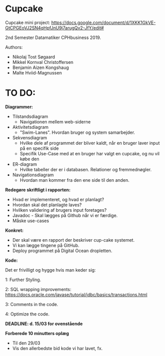 # Cupcake

Cupcake mini project:
https://docs.google.com/document/d/1XKK1GkVE-GtCPGEoVJ2SN4qHpfJnU9j7arugQv2-JfY/edit#

2nd Semester Datamatiker CPHbusiness 2019.

Authors:
 - Nikolaj Tost Søgaard
 - Mikkel Kornval Christoffersen
 - Benjamin Aizen Kongshaug
 - Malte Hviid-Magnussen

# TO DO:

**Diagrammer:**

 * Tilstandsdiagram
	- Navigationen mellem web-siderne
 * Aktivitetsdiagram
	- "Swim-Lanes". Hvordan bruger og system samarbejder.
 * Sekvensdiagram
	- Hvilke dele af programmet der bliver kaldt, når en bruger laver input på en specifik side
	- Specifik Use-Case med at en bruger har valgt en cupcake, og nu vil købe den
 * ER-diagram
	- Hvilke tabeller der er i databasen. Relationer og fremmednøgler.
 * Navigationsdiagram
	- Hvordan man kommer fra den ene side til den anden.


**Redegøre skriftligt i rapporten:**

 * Hvad er implementeret, og hvad er planlagt?
 * Hvordan skal det planlagte laves?
 * Hvilken validering af brugers input foretages?
 * Javadoc - Skal lægges på Github når vi er færdige.
 * Måske use-cases


**Konkret:**

 * Der skal være en rapport der beskriver cup-cake systemet.
 * Vi kan lægge tingene på GitHub.
 * Deploy programmet på Digital Ocean dropletten.

**Kode:** 
 
 Det er frivilligt og hygge hvis man keder sig:

 1: Further Styling.

 2: SQL wrapping improvements: https://docs.oracle.com/javase/tutorial/jdbc/basics/transactions.html

 3: Comments in the code.

 4: Optimize the code.

**DEADLINE: d. 15/03 for ovenstående**

**Forberede 10 minutters oplæg**
 * Til den 29/03
 * Vis den allerbedste bid kode vi har lavet, fx.
